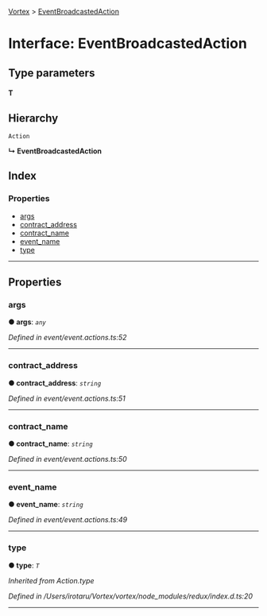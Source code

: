 [Vortex](../README.md) > [EventBroadcastedAction](../interfaces/eventbroadcastedaction.md)

# Interface: EventBroadcastedAction

## Type parameters
#### T 
## Hierarchy

 `Action`

**↳ EventBroadcastedAction**

## Index

### Properties

* [args](eventbroadcastedaction.md#args)
* [contract_address](eventbroadcastedaction.md#contract_address)
* [contract_name](eventbroadcastedaction.md#contract_name)
* [event_name](eventbroadcastedaction.md#event_name)
* [type](eventbroadcastedaction.md#type)

---

## Properties

<a id="args"></a>

###  args

**● args**: *`any`*

*Defined in event/event.actions.ts:52*

___
<a id="contract_address"></a>

###  contract_address

**● contract_address**: *`string`*

*Defined in event/event.actions.ts:51*

___
<a id="contract_name"></a>

###  contract_name

**● contract_name**: *`string`*

*Defined in event/event.actions.ts:50*

___
<a id="event_name"></a>

###  event_name

**● event_name**: *`string`*

*Defined in event/event.actions.ts:49*

___
<a id="type"></a>

###  type

**● type**: *`T`*

*Inherited from Action.type*

*Defined in /Users/irotaru/Vortex/vortex/node_modules/redux/index.d.ts:20*

___

